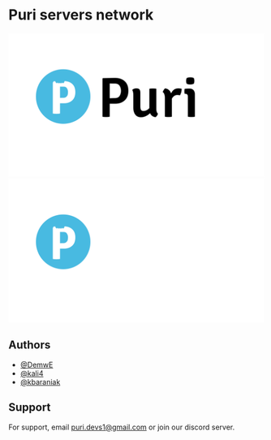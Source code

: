 
# Puri servers network




![Logo](https://raw.githubusercontent.com/Puri-Devs/Files/main/Puri(official%20logo)2.png#gh-light-mode-only)
![Logo](https://raw.githubusercontent.com/Puri-Devs/Files/main/Puri(official%20logo)4.png#gh-dark-mode-only)


## Authors

- [@DemwE](https://github.com/orgs/Puri-Devs/people)
- [@kali4](https://github.com/orgs/Puri-Devs/people)
- [@kbaraniak](https://github.com/orgs/Puri-Devs/people)

## Support

For support, email puri.devs1@gmail.com or join our discord server.

